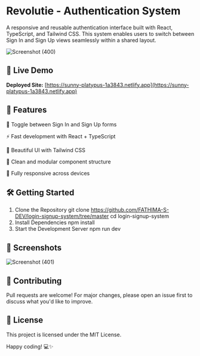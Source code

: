 # Revolutie - Authentication System

A responsive and reusable authentication interface built with React, TypeScript, and Tailwind CSS. This system enables users to switch between Sign In and Sign Up views seamlessly within a shared layout.

![Screenshot (400)](https://github.com/user-attachments/assets/361c33e0-382f-4f00-b436-1cd3f4eef99e)


## 🚀 Live Demo
**Deployed Site:** [https://sunny-platypus-1a3843.netlify.app](https://sunny-platypus-1a3843.netlify.app)

## 🚀 Features
🔄 Toggle between Sign In and Sign Up forms

⚡ Fast development with React + TypeScript

🎨 Beautiful UI with Tailwind CSS

🧩 Clean and modular component structure

📱 Fully responsive across devices

## 🛠️ Getting Started
1. Clone the Repository
git clone https://github.com/FATHIMA-S-DEV/login-signup-system/tree/master
cd login-signup-system
2. Install Dependencies
npm install
3. Start the Development Server
npm run dev

## 📸 Screenshots

![Screenshot (401)](https://github.com/user-attachments/assets/7d3388f3-265f-4cba-b68f-765349bf0ed4)



## 🤝 Contributing
Pull requests are welcome!
For major changes, please open an issue first to discuss what you'd like to improve.

## 📄 License
This project is licensed under the MIT License.

Happy coding! 💻✨
